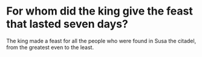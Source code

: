 # For whom did the king give the feast that lasted seven days?

The king made a feast for all the people who were found in Susa the citadel, from the greatest even to the least.
